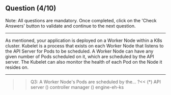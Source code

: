 ## Question (4/10)

Note: All questions are mandatory. Once completed, click on the 'Check Answers' button to validate and continue to the next question.

---

As mentioned, your application is deployed on a Worker Node within a K8s cluster. Kubelet is a process that exists on each Worker Node that listens to the API Server for Pods to be scheduled. A Worker Node can have any given number of Pods scheduled on it, which are scheduled by the API server. The Kubelet can also monitor the health of each Pod on the Node it resides on.

---

>>Q3: A Worker Node's Pods are scheduled by the... ?<< 
(*) API server
() controller manager
() engine-eh-ks
